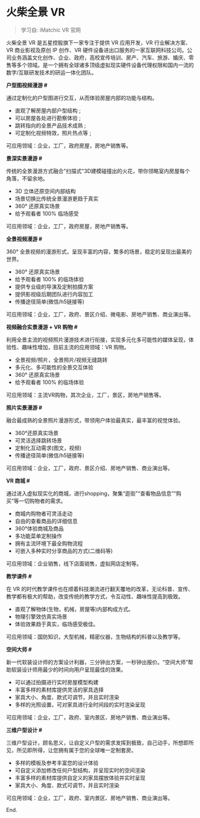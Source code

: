 # 火柴全景 VR

> 学习自: iMatchic VR 官网

火柴全景 VR 是五星控股旗下一家专注于提供 VR 应用开发，VR 行业解决方案、VR 商业影视及原创 IP 创作、VR 硬件设备进出口服务的一家互联网科技公司。公司业务涵盖文化创作、企业、政府，高校宣传培训、房产、汽车、旅游、婚庆、零售等多个领域。是一个拥有全球诸多顶级虚拟现实硬件设备代理权限和国内一流的数字/互联研发技术的研运一体化团队。

**户型图视频漫游 #**

通过定制化的户型图进行交互，从而体验房屋内部的功能与结构。

- 直观了解房屋内部户型结构 ;
- 可以房屋各处进行勘察体验 ;
- 跳转指向的全景产品技术成熟 ;
- 可定制化视频特效，照片热点等 ;

可应用领域：企业，工厂，政府房屋，房地产销售等。

**景深实景漫游 #**

传统的全景漫游方式融合"扫描式"3D建模碰撞出的火花，带你领略室内房屋每个角落，不留余地。

- 3D 立体还原空间内部结构
- 场景切换比传统全景漫游更趋于真实
- 360° 还原真实场景
- 给予观看者 100% 临场感受

可应用领域：企业，工厂，政府房屋，房地产销售等。

**全景视频漫游 #**

360° 全景视频的漫游形式，呈现丰富的内容，繁多的场景，稳定的呈现出最美的世界。

- 360° 还原真实场景
- 给予观看者 100% 的临场体验
- 提供专业级的导演及定制拍摄方案
- 提供影视级后期团队进行内容加工
- 传播途径简单(微信/h5链接等)

可应用领域：企业，工厂，政府、景区介绍、微电影、房地产销售、商业演出等。

**视频融合实景漫游 + VR 购物 #**

利用全景主流的视频照片漫游技术进行衔接，实现多元化多可能性的媒体呈现，体验性、趣味性增加，目前主流的应用领域：VR 购物。

- 全景视频/照片，全景照片/视频无缝跳转
- 多元化、多可能性的全景交互体验
- 360° 还原真实场景
- 给予观看者 100% 的临场体验

可应用领域：主流VR购物，其次企业，工厂，景区，房地产销售等。

**照片实景漫游 #**

融合最成熟的全景照片漫游形式，带领用户体验最真实，最丰富的视觉体验。

- 360°还原真实场景
- 可灵活选择跳转场景
- 定制化互动需求(图文，视频)
- 传播途径简单(微信/h5链接等)

可应用领域：企业，工厂，政府、景区介绍、房地产销售、商业演出等。

**VR 商城 #**

通过进入虚拟现实化的商城，进行shopping，聚集“逛街”“查看物品信息”“购买”等一切购物者的需求。

- 商城内购物者可灵活走动
- 自由的查看商品的详细信息
- 360°体验商城及商品
- 多功能菜单定制操作
- 拥有主流环境下最全购物流程
- 可嵌入多种实时分享商品的方式(二维码等)

可应用领域：企业销售，线下店面销售，虚拟网店定制等。

**教学课件 #**

在 VR 的时代教学课件也在顺着科技潮流进行翻天覆地的改革，无论科普、宣传、教学都有极大的帮助，改变传统的教学方式，令互动性、趣味性提高到极致。

- 直观了解物体(生物，机械，房屋等)内部构成方式。
- 物理引擎效仿真实场景
- 体验效果趋于真实，临场感受极佳。

可应用领域：国防知识，大型机械，精密仪器，生物结构的科普以及教学等。

**空间大师 #**

新一代软装设计师的方案设计利器，三分钟出方案，一秒钟出报价。“空间大师”帮助软装设计师用最少的时间向用户呈现最佳的效果。

- 可以通过拍摄进行实时房屋模型构建
- 丰富多样的素材库提供灵活的家具选择
- 家具大小、角度、款式可调节，并且实时渲染
- 多样的光照设置，可对家具进行全时间段的实时渲染呈现

可应用领域：企业，工厂，政府、室内景区、房地产销售、商业演出等。

**三维户型设计 #**

三维户型设计，顾名思义，让自定义户型的需求发挥到极致，自己动手，所想即所见，所见即所得，让您拥有属于您的全球唯一定制套房。

- 多样的模板及参考丰富您的设计体验
- 可自定义添加修改任何户型结构，并呈现实时的空间渲染
- 丰富多样的素材库提供自定义的家具摆放体验并实时呈现
- 家具大小、角度、款式可调节，并且实时渲染

可应用领域：企业，工厂，政府、室内景区、房地产销售、商业演出等。

End.

